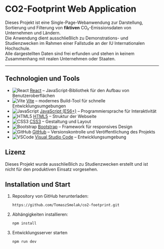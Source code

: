 # CO2-Footprint Web Application

Dieses Projekt ist eine Single-Page-Webanwendung zur Darstellung, Sortierung und Filterung von **fiktiven** CO₂-Emissionsdaten von Unternehmen und Ländern.  
Die Anwendung dient ausschließlich zu Demonstrations- und Studienzwecken im Rahmen einer Fallstudie an der IU Internationalen Hochschule.  
Alle dargestellten Daten sind frei erfunden und stehen in keinem Zusammenhang mit realen Unternehmen oder Staaten.

---

## Technologien und Tools

- ![React](https://img.shields.io/badge/React-20232A?style=flat&logo=react&logoColor=61DAFB) [React](https://react.dev/) – JavaScript-Bibliothek für den Aufbau von Benutzeroberflächen  
- ![Vite](https://img.shields.io/badge/Vite-646CFF?style=flat&logo=vite&logoColor=FFD62E) [Vite](https://vitejs.dev/) – modernes Build-Tool für schnelle Entwicklungsumgebungen  
- ![JavaScript](https://img.shields.io/badge/JavaScript-323330?style=flat&logo=javascript&logoColor=F7DF1E) [JavaScript (ES6+)](https://developer.mozilla.org/en-US/docs/Web/JavaScript) – Programmiersprache für Interaktivität  
- ![HTML5](https://img.shields.io/badge/HTML5-E34F26?style=flat&logo=html5&logoColor=white) [HTML5](https://developer.mozilla.org/en-US/docs/Web/HTML) – Struktur der Webseite  
- ![CSS3](https://img.shields.io/badge/CSS3-1572B6?style=flat&logo=css3&logoColor=white) [CSS3](https://developer.mozilla.org/en-US/docs/Web/CSS) – Gestaltung und Layout  
- ![Bootstrap](https://img.shields.io/badge/Bootstrap-563D7C?style=flat&logo=bootstrap&logoColor=white) [Bootstrap](https://getbootstrap.com/) – Framework für responsives Design  
- ![GitHub](https://img.shields.io/badge/GitHub-181717?style=flat&logo=github&logoColor=white) [GitHub](https://github.com/) – Versionskontrolle und Veröffentlichung des Projekts  
- ![VSCode](https://img.shields.io/badge/VS_Code-0078D4?style=flat&logo=visual-studio-code&logoColor=white) [Visual Studio Code](https://code.visualstudio.com/) – Entwicklungsumgebung  

## Lizenz
Dieses Projekt wurde ausschließlich zu Studienzwecken erstellt und ist nicht für den produktiven Einsatz vorgesehen.

## Installation und Start

1. Repository von GitHub herunterladen:
   ```bash
   https://github.com/TomaszSmolak/co2-footprint.git
2. Abhängigkeiten installieren:
   ```bash
   npm install
3. Entwicklungsserver starten
   ```bash
   npm run dev
<!--
## Screenshot
![Startseite der Anwendung](./assets/screenshot.png)
-->

